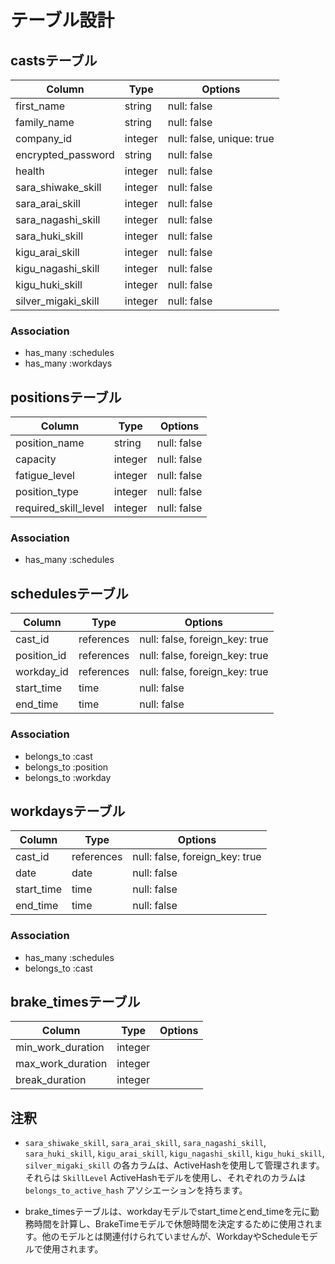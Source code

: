 # テーブル設計

## castsテーブル

| Column              | Type   | Options                   |
| ------------------- | ------ | ------------------------- |
| first_name          | string | null: false               |
| family_name         | string | null: false               |
| company_id          | integer| null: false, unique: true |
| encrypted_password  | string | null: false               |
| health              | integer| null: false               |
| sara_shiwake_skill  | integer| null: false               |
| sara_arai_skill     | integer| null: false               |
| sara_nagashi_skill  | integer| null: false               |
| sara_huki_skill     | integer| null: false               |
| kigu_arai_skill     | integer| null: false               |
| kigu_nagashi_skill  | integer| null: false               |
| kigu_huki_skill     | integer| null: false               |
| silver_migaki_skill | integer| null: false               |

### Association
- has_many   :schedules
- has_many   :workdays

## positionsテーブル

| Column               | Type    | Options     |
| -------------------- | ------- | ----------- |
| position_name        | string  | null: false |
| capacity             | integer | null: false |
| fatigue_level        | integer | null: false |
| position_type        | integer | null: false |
| required_skill_level | integer | null: false |

### Association
- has_many :schedules

## schedulesテーブル

| Column            | Type       | Options                        |
| ----------------- | ---------- | ------------------------------ |
| cast_id           | references | null: false, foreign_key: true |
| position_id       | references | null: false, foreign_key: true |
| workday_id        | references | null: false, foreign_key: true |
| start_time        | time       | null: false                    |
| end_time          | time       | null: false                    |

### Association
- belongs_to :cast
- belongs_to :position
- belongs_to :workday

## workdaysテーブル

| Column            | Type       | Options                        |
| ----------------- | ---------- | ------------------------------ |
| cast_id           | references | null: false, foreign_key: true |
| date              | date       | null: false                    |
| start_time        | time       | null: false                    |
| end_time          | time       | null: false                    |

### Association
- has_many :schedules
- belongs_to :cast

## brake_timesテーブル

| Column               | Type    | Options     |
| -------------------- | ------- | ----------- |
| min_work_duration    | integer |             |
| max_work_duration    | integer |             |
| break_duration       | integer |             |



## 注釈

- `sara_shiwake_skill`, `sara_arai_skill`, `sara_nagashi_skill`, `sara_huki_skill`, `kigu_arai_skill`, `kigu_nagashi_skill`, `kigu_huki_skill`, `silver_migaki_skill` の各カラムは、ActiveHashを使用して管理されます。それらは `SkillLevel` ActiveHashモデルを使用し、それぞれのカラムは `belongs_to_active_hash` アソシエーションを持ちます。

- brake_timesテーブルは、workdayモデルでstart_timeとend_timeを元に勤務時間を計算し、BrakeTimeモデルで休憩時間を決定するために使用されます。他のモデルとは関連付けられていませんが、WorkdayやScheduleモデルで使用されます。